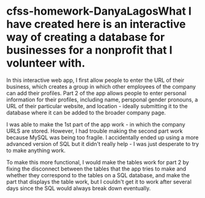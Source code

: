 # cfss-homework-DanyaLagosWhat I have created here is an interactive way of creating a database for businesses for a nonprofit that I volunteer with. 
In this interactive web app, I first allow people to enter the URL of their business, which creates a group in which other employees of the company can add their profiles.
Part 2 of the app allows people to enter personal information for their profiles, including name, persponal gender pronouns, a URL of their particular website, and location - ideally submitting it to the database where it can be added to the broader company page. 

I was able to make the 1st part of the app work - in which the company URLS are stored. 
However, I had trouble making the second part work because MySQL was being too fragile. I accidentally ended up using a more advanced version of SQL but it didn't really help - I was just desperate to try to make anything work. 

To make this more functional, I would make the tables work for part 2 by fixing the disconnect between the tables that the app tries to make and whether they correspond to the tables on a SQL database, and make the part that displays the table work, but I couldn't get it to work after several days since the SQL would always break down eventually. 
